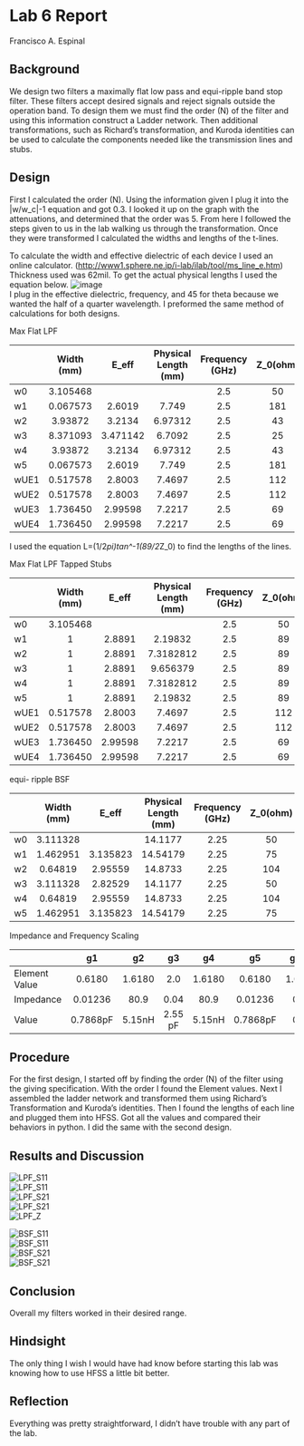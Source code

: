 # Lab 6 Report
Francisco A. Espinal

## Background

We design two filters a maximally flat low pass and equi-ripple band stop filter. These filters accept desired signals and reject signals outside the operation band. To design them we must find the order (N) of the filter and using this information construct a Ladder network.  Then additional transformations, such as Richard’s transformation, and Kuroda identities can be used to calculate the components needed like the transmission lines and stubs.      


## Design

First I calculated the order (N). Using the information given I plug it into the |w/w_c|-1 equation and got 0.3. I looked it up on the graph with the attenuations, and determined that the order was 5. From here I followed the steps given to us in the lab walking us through the transformation. Once they were transformed I calculated the widths and lengths of the t-lines. 
     
To calculate the width and effective dielectric of each device I used an online calculator. (http://www1.sphere.ne.jp/i-lab/ilab/tool/ms_line_e.htm) Thickness used was 62mil. To get the actual physical lengths I used the equation below.
![image](https://github.com/CourseReps/ECEN452-Spring2016/blob/master/Labs/Lab3/Equation.png) <br>
I plug in the effective dielectric, frequency, and 45 for theta because we wanted the half of a quarter wavelength. I preformed the same method of calculations for both designs.
 
Max Flat LPF

|      | Width (mm) | E_eff | Physical Length (mm) | Frequency (GHz) | Z_0(ohm) | E_r | 
| -------- |:------:|:---:|:------:|:-------:|:-----:|:-------:| 
| w0        |   3.105468    |   |        |   2.5     |   50   |   4.1     |  
| w1         |   0.067573 |  2.6019    |   7.749    |   2.5    |  181   |   4.1     |
| w2        |   3.93872 |  3.2134    |   6.97312  |   2.5   |   43   |   4.1     |
| w3      |   8.371093 |  3.471142 |   6.7092  |   2.5     |   25   |   4.1     |
| w4       |   3.93872 |  3.2134  |   6.97312   |   2.5     |   43   |   4.1     |
| w5       |   0.067573 |  2.6019    |   7.749       |   2.5     |   181  |   4.1     |
| wUE1        |   0.517578 |  2.8003    |   7.4697  |   2.5   |   112   |   4.1     |
| wUE2     |   0.517578 |  2.8003|   7.4697 |   2.5     |   112  |   4.1     |
| wUE3      |   1.736450 |  2.99598  |   7.2217   |   2.5     |   69   |   4.1     |
| wUE4      |   1.736450 |  2.99598   |   7.2217      |   2.5     |   69   |   4.1     |

I used the equation L=(1/2*pi)tan^-1(89/2*Z_0) to find the lengths of the lines. 

Max Flat LPF Tapped Stubs

|      | Width (mm) | E_eff | Physical Length (mm) | Frequency (GHz) | Z_0(ohm) | E_r | 
| -------- |:------:|:---:|:------:|:-------:|:-----:|:-------:| 
| w0        |   3.105468    |   |        |   2.5     |   50   |   4.1     |  
| w1         |   1 |  2.8891 |   2.19832    |   2.5    |  89   |   4.1     |
| w2         |   1 |  2.8891 |   7.3182812    |   2.5    |  89   |   4.1     |
| w3         |   1 |  2.8891 |   9.656379    |   2.5    |  89   |   4.1     |
| w4         |   1 |  2.8891 |   7.3182812   |   2.5    |  89   |   4.1     |
| w5         |   1 |  2.8891 |   2.19832    |   2.5    |  89   |   4.1     |
| wUE1        |   0.517578 |  2.8003    |   7.4697  |   2.5   |   112   |   4.1     |
| wUE2     |   0.517578 |  2.8003|   7.4697 |   2.5     |   112  |   4.1     |
| wUE3      |   1.736450 |  2.99598  |   7.2217   |   2.5     |   69   |   4.1     |
| wUE4      |   1.736450 |  2.99598   |   7.2217      |   2.5     |   69   |   4.1     |


equi- ripple BSF

|      | Width (mm) | E_eff | Physical Length (mm) | Frequency (GHz) | Z_0(ohm) | E_r | 
| -------- |:------:|:---:|:------:|:-------:|:-----:|:-------:| 
| w0        |   3.111328    |   |     14.1177   |   2.25     |   50   |   4.1     |  
| w1         |   1.462951 |  3.135823 |   14.54179    |   2.25    |  75   |   4.1     |
| w2         |   0.64819 |  2.95559 |   14.8733    |   2.25    |  104  |   4.1     |
| w3         |   3.111328 |  2.82529 |   14.1177    |   2.25    |  50   |   4.1     |
| w4         |   0.64819 |  2.95559 |   14.8733   |   2.25    |  104  |   4.1     |
| w5         |   1.462951 |  3.135823 |   14.54179    |   2.25    |  75   |   4.1     |


Impedance and Frequency Scaling

|      | g1 | g2| g3 | g4 | g5 |  g6|
| -------- |:------:|:---:|:------:|:-------:|:-----:| :-----:|
|     Element Value    |   0.6180    |   1.6180 |     2.0  |   1.6180     |   0.6180   |  1.00 |
| Impedance     |   0.01236 | 80.9  |   0.04    |   80.9    |  0.01236   | 0  |
| Value  |   0.7868pF |  5.15nH |   2.55 pF    |   5.15nH  |  0.7868pF   | 0  |


## Procedure
For the first design, I started off by finding the order (N) of the filter using the giving specification. With the order I found the Element values. Next I assembled the ladder network and transformed them using Richard’s Transformation and Kuroda’s identities. Then I found the lengths of each line and plugged them into HFSS. Got all the values and compared their behaviors in python.  I did the same with the second design.        

## Results and Discussion

![LPF_S11](https://github.com/CourseReps/ECEN452-Spring2016/blob/master/Students/FAEspinal/Lab6/Final/LPF_S11_dB.png) <br>
![LPF_S11](https://github.com/CourseReps/ECEN452-Spring2016/blob/master/Students/FAEspinal/Lab6/Final/LPF_S11_Phase.png) <br>
![LPF_S21](https://github.com/CourseReps/ECEN452-Spring2016/blob/master/Students/FAEspinal/Lab6/Final/LPF_S21_dB.png) <br>
![LPF_S21](https://github.com/CourseReps/ECEN452-Spring2016/blob/master/Students/FAEspinal/Lab6/Final/LPF_S21_Phase.png) <br>
![LPF_Z](https://github.com/CourseReps/ECEN452-Spring2016/blob/master/Students/FAEspinal/Lab6/Final/LPF_Zolver_TL.png) <br>


![BSF_S11](https://github.com/CourseReps/ECEN452-Spring2016/blob/master/Students/FAEspinal/Lab6/Final/BSF_S11_dB.png) <br>
![BSF_S11](https://github.com/CourseReps/ECEN452-Spring2016/blob/master/Students/FAEspinal/Lab6/Final/BSF_S11_Phase.png) <br>
![BSF_S21](https://github.com/CourseReps/ECEN452-Spring2016/blob/master/Students/FAEspinal/Lab6/Final/BSF_S21_dB.png) <br>
![BSF_S21](https://github.com/CourseReps/ECEN452-Spring2016/blob/master/Students/FAEspinal/Lab6/Final/BSF_S21_Phase.png) <br>

## Conclusion
Overall my filters worked in their desired range.  

## Hindsight
The only thing I wish I would have had know before starting this lab was knowing how to use HFSS a little bit better.  

## Reflection
Everything was pretty straightforward, I didn’t have trouble with any part of the lab. 
